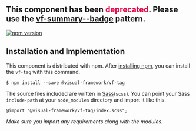 <h2>This component has been <span style="color: rgb(228, 0, 70);">deprecated</span>. Please use the <a class="vf-link" href="../detail/vf-summary-badge">vf-summary--badge</a> pattern.</h2>

[![npm version](https://badge.fury.io/js/%40visual-framework%2Fvf-tag.svg)](https://badge.fury.io/js/%40visual-framework%2Fvf-tag)

## Installation and Implementation

This component is distributed with npm. After [installing npm](https://www.npmjs.com/get-npm), you can install the `vf-tag` with this command.

```
$ npm install --save @visual-framework/vf-tag
```

The source files included are written in [Sass](http://sass-lang.com)(`scss`). You can point your Sass `include-path` at your `node_modules` directory and import it like this.

```
@import "@visual-framework/vf-tag/index.scss";
```

_Make sure you import any requirements along with the modules._
